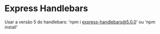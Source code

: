 # Express Handlebars

Usar a versão 5 do handlebars:
'npm i express-handlebars@5.0.0' ou 'npm install'
